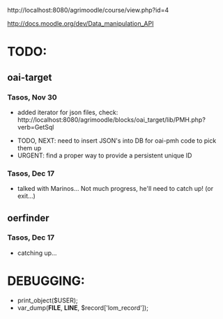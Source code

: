 http://localhost:8080/agrimoodle/course/view.php?id=4


http://docs.moodle.org/dev/Data_manipulation_API

# TODO:

oai-target
----------
### Tasos, Nov 30
+ added iterator for json files, check: http://localhost:8080/agrimoodle/blocks/oai_target/lib/PMH.php?verb=GetSql
- TODO, NEXT: need to insert JSON's into DB for oai-pmh code to pick them up
- URGENT: find a proper way to provide a persistent unique ID
### Tasos, Dec 17
+ talked with Marinos... Not much progress, he'll need to catch up! (or exit...)


oerfinder
---------
### Tasos, Dec 17
+ catching up...



# DEBUGGING:

  * print_object($USER);
  * var_dump(__FILE__, __LINE__, $record['lom_record']);
